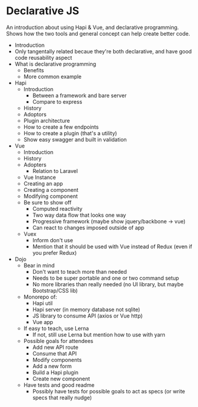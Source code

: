 Declarative JS
==============

An introduction about using Hapi & Vue, and declarative programming.
Shows how the two tools and general concept can help create better code.

* Introduction
* Only tangentally related becaue they're both declarative, and have good code reusability aspect
* What is declarative programming
  - Benefits
  - More common example
* Hapi
  - Introduction
    * Between a framework and bare server
    * Compare to express
  - History
  - Adoptors
  - Plugin architecture
  - How to create a few endpoints
  - How to create a plugin (that's a utility)
  - Show easy swagger and built in validation
* Vue
  - Introduction
  - History
  - Adopters
    * Relation to Laravel
  - Vue Instance
  - Creating an app
  - Creating a component
  - Modifying component
  - Be sure to show off
    * Computed reactivity
    * Two way data flow that looks one way
    * Progressive framework (maybe show jquery/backbone -> vue)
    * Can react to changes imposed outside of app
  - Vuex
    * Inform don't use
    * Mention that it should be used with Vue instead of Redux (even if you prefer Redux)
* Dojo
  - Bear in mind
    * Don't want to teach more than needed
    * Needs to be super portable and one or two command setup
    * No more libraries than really needed (no UI library, but maybe Bootstrap/CSS lib)
  - Monorepo of:
    * Hapi util
    * Hapi server (in memory database not sqlite)
    * JS library to consume API (axios or Vue http)
    * Vue app
  - If easy to teach, use Lerna
    * If not, still use Lerna but mention how to use with yarn
  - Possible goals for attendees
    * Add new API route
    * Consume that API
    * Modify components
    * Add a new form
    * Build a Hapi plugin
    * Create new component
  - Have tests and good readme
    * Possibly have tests for possible goals to act as specs (or write specs that really nudge)
